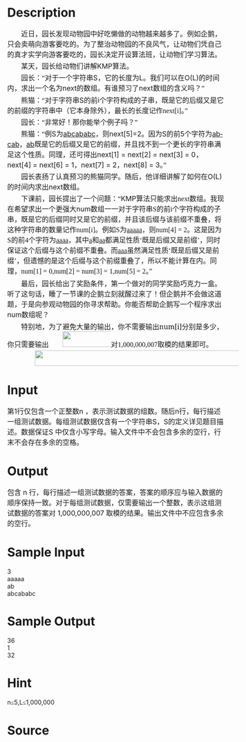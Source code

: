 
# Description

<div class="content"><p class="NOI" style="margin: 2.4pt 0cm; text-indent: 24pt"><span style="font-size: medium"><span style="font-family: 宋体; mso-ascii-font-family: &#39;timesnewroman&#39;; mso-hansi-font-family: &#39;Times New Roman&#39;">近日，园长发现动物园中好吃懒做的动物越来越多了。例如企鹅，只会卖萌向游客要吃的。为了整治动物园的不良风气，让动物们凭自己的真才实学向游客要吃的，园长决定开设算法班，让动物们学习算法。</span></span><span lang="EN-US"><o:p></o:p></span></p>
<p class="NOI" style="margin: 2.4pt 0cm; text-indent: 24pt"><span style="font-size: medium"><span style="font-family: 宋体; mso-ascii-font-family: &#39;timesnewroman&#39;; mso-hansi-font-family: &#39;Times New Roman&#39;">某天，园长给动物们讲解</span><span lang="EN-US">KMP</span><span style="font-family: 宋体; mso-ascii-font-family: &#39;timesnewroman&#39;; mso-hansi-font-family: &#39;Times New Roman&#39;">算法。</span></span><span lang="EN-US"><o:p></o:p></span></p>
<p class="NOI" style="margin: 2.4pt 0cm; text-indent: 24pt"><span style="font-size: medium"><span style="font-family: 宋体; mso-ascii-font-family: &#39;timesnewroman&#39;; mso-hansi-font-family: &#39;Times New Roman&#39;">园长：“对于一个字符串</span><span lang="EN-US">S</span><span style="font-family: 宋体; mso-ascii-font-family: &#39;timesnewroman&#39;; mso-hansi-font-family: &#39;Times New Roman&#39;">，它的长度为</span><span lang="EN-US">L</span><span style="font-family: 宋体; mso-ascii-font-family: &#39;timesnewroman&#39;; mso-hansi-font-family: &#39;Times New Roman&#39;">。我们可以在</span><span lang="EN-US">O(L)</span><span style="font-family: 宋体; mso-ascii-font-family: &#39;timesnewroman&#39;; mso-hansi-font-family: &#39;Times New Roman&#39;">的时间内，求出一个名为</span><span lang="EN-US">next</span><span style="font-family: 宋体; mso-ascii-font-family: &#39;timesnewroman&#39;; mso-hansi-font-family: &#39;Times New Roman&#39;">的数组。有谁预习了</span><span lang="EN-US">next</span><span style="font-family: 宋体; mso-ascii-font-family: &#39;timesnewroman&#39;; mso-hansi-font-family: &#39;Times New Roman&#39;">数组的含义吗？”</span></span><span lang="EN-US"><o:p></o:p></span></p>
<p class="NOI" style="margin: 2.4pt 0cm; text-indent: 24pt"><span style="font-size: medium"><span style="font-family: 宋体; mso-ascii-font-family: &#39;timesnewroman&#39;; mso-hansi-font-family: &#39;Times New Roman&#39;">熊猫：“对于字符串</span><span lang="EN-US">S</span><span style="font-family: 宋体; mso-ascii-font-family: &#39;timesnewroman&#39;; mso-hansi-font-family: &#39;Times New Roman&#39;">的前</span><span lang="EN-US">i</span></span><span lang="EN-US" style="font-size: 10.5pt; font-family: &#34;calibri&#34;,&#34;sans-serif&#34;; position: relative; top: 5.5pt; mso-bidi-font-size: 11.0pt; mso-ascii-theme-font: minor-latin; mso-fareast-font-family: 宋体; mso-fareast-theme-font: minor-fareast; mso-hansi-theme-font: minor-latin; mso-bidi-font-family: &#39;timesnewroman&#39;; mso-bidi-theme-font: minor-bidi; mso-text-raise: -5.5pt; mso-ansi-language: EN-US; mso-fareast-language: ZH-CN; mso-bidi-language: AR-SA"><v:shapetype id="_x0000_t75" coordsize="21600,21600" o:spt="75" o:preferrelative="t" path="m@4@5l@4@11@9@11@9@5xe" filled="f" stroked="f"><v:stroke joinstyle="miter"><v:formulas><v:f eqn="if lineDrawn pixelLineWidth 0"><v:f eqn="sum @0 1 0"><v:f eqn="sum 0 0 @1"><v:f eqn="prod @2 1 2"><v:f eqn="prod @3 21600 pixelWidth"><v:f eqn="prod @3 21600 pixelHeight"><v:f eqn="sum @0 0 1"><v:f eqn="prod @6 1 2"><v:f eqn="prod @7 21600 pixelWidth"><v:f eqn="sum @8 21600 0"><v:f eqn="prod @7 21600 pixelHeight"><v:f eqn="sum @10 21600 0"></v:f></v:f></v:f></v:f></v:f></v:f></v:f></v:f></v:f></v:f></v:f></v:f></v:formulas><v:path o:extrusionok="f" gradientshapeok="t" o:connecttype="rect"><o:lock v:ext="edit" aspectratio="t"></o:lock></v:path></v:stroke></v:shapetype><v:shape id="_x0000_i1025" type="#_x0000_t75" style="width: 3pt; height: 18.75pt"><v:imagedata src="file:///C:%5CUsers%5C%E6%9C%8B%E9%A3%9E%5CAppData%5CLocal%5CTemp%5Cmsohtmlclip1%5C01%5Cclip_image001.png" o:title="" chromakey="white"></v:imagedata></v:shape></span><span style="font-size: medium"><span style="font-family: 宋体; mso-ascii-font-family: &#39;timesnewroman&#39;; mso-hansi-font-family: &#39;Times New Roman&#39;">个字符构成的子串，既是它的后缀又是它的前缀的字符串中（它本身除外），最长的长度记作</span><span lang="EN-US"><font face="宋体, MS Song">next[i]</font></span><span style="font-family: 宋体; mso-ascii-font-family: &#39;timesnewroman&#39;; mso-hansi-font-family: &#39;Times New Roman&#39;">。”</span></span><font size="3"><span lang="EN-US"><o:p></o:p></span></font></p>
<p class="NOI" style="margin: 2.4pt 0cm; text-indent: 24pt"><span style="font-size: medium"><span style="font-family: 宋体; mso-ascii-font-family: &#39;timesnewroman&#39;; mso-hansi-font-family: &#39;Times New Roman&#39;">园长：“非常好！那你能举个例子吗？”</span></span><span lang="EN-US"><o:p></o:p></span></p>
<p class="NOI" style="margin: 2.4pt 0cm; text-indent: 24pt"><span style="font-size: medium"><span style="font-family: 宋体; mso-ascii-font-family: &#39;timesnewroman&#39;; mso-hansi-font-family: &#39;Times New Roman&#39;">熊猫：“例</span><span lang="EN-US">S</span><span style="font-family: 宋体; mso-ascii-font-family: &#39;timesnewroman&#39;; mso-hansi-font-family: &#39;Times New Roman&#39;">为</span><u><span lang="EN-US">abcababc</span></u><span style="font-family: 宋体; mso-ascii-font-family: &#39;timesnewroman&#39;; mso-hansi-font-family: &#39;Times New Roman&#39;">，则</span><span lang="EN-US">next[5]=2</span><span style="font-family: 宋体; mso-ascii-font-family: &#39;timesnewroman&#39;; mso-hansi-font-family: &#39;Times New Roman&#39;">。因为</span><span lang="EN-US">S</span><span style="font-family: 宋体; mso-ascii-font-family: &#39;timesnewroman&#39;; mso-hansi-font-family: &#39;Times New Roman&#39;">的前</span><span lang="EN-US">5</span><span style="font-family: 宋体; mso-ascii-font-family: &#39;timesnewroman&#39;; mso-hansi-font-family: &#39;Times New Roman&#39;">个字符为</span><u><span lang="EN-US">abcab</span></u><span style="font-family: 宋体; mso-ascii-font-family: &#39;timesnewroman&#39;; mso-hansi-font-family: &#39;Times New Roman&#39;">，</span><u><span lang="EN-US">ab</span></u><span style="font-family: 宋体; mso-ascii-font-family: &#39;timesnewroman&#39;; mso-hansi-font-family: &#39;Times New Roman&#39;">既是它的后缀又是它的前缀，并且找不到一个更长的字符串满足这个性质。同理，还可得出</span><span lang="EN-US">next[1] = next[2] = next[3] = 0</span><span style="font-family: 宋体; mso-ascii-font-family: &#39;timesnewroman&#39;; mso-hansi-font-family: &#39;Times New Roman&#39;">，</span><span lang="EN-US">next[4] = next[6] = 1</span><span style="font-family: 宋体; mso-ascii-font-family: &#39;timesnewroman&#39;; mso-hansi-font-family: &#39;Times New Roman&#39;">，</span><span lang="EN-US">next[7] = 2</span><span style="font-family: 宋体; mso-ascii-font-family: &#39;timesnewroman&#39;; mso-hansi-font-family: &#39;Times New Roman&#39;">，</span><span lang="EN-US">next[8] = 3</span><span style="font-family: 宋体; mso-ascii-font-family: &#39;timesnewroman&#39;; mso-hansi-font-family: &#39;Times New Roman&#39;">。”</span></span><span lang="EN-US"><o:p></o:p></span></p>
<p class="NOI" style="margin: 2.4pt 0cm; text-indent: 24pt"><span style="font-size: medium"><span style="font-family: 宋体; mso-ascii-font-family: &#39;timesnewroman&#39;; mso-hansi-font-family: &#39;Times New Roman&#39;">园长表扬了认真预习的熊猫同学。随后，他详细讲解了如何在</span><span lang="EN-US">O(L)</span><span style="font-family: 宋体; mso-ascii-font-family: &#39;timesnewroman&#39;; mso-hansi-font-family: &#39;Times New Roman&#39;">的时间内求出</span><span lang="EN-US">next</span><span style="font-family: 宋体; mso-ascii-font-family: &#39;timesnewroman&#39;; mso-hansi-font-family: &#39;Times New Roman&#39;">数组。</span></span><span lang="EN-US"><o:p></o:p></span></p>
<p class="NOI" style="margin: 2.4pt 0cm; text-indent: 24pt"><span style="font-size: medium"><span style="font-family: 宋体; mso-ascii-font-family: &#39;timesnewroman&#39;; mso-hansi-font-family: &#39;Times New Roman&#39;">下课前，园长提出了一个问题：“</span><span lang="EN-US">KMP</span><span style="font-family: 宋体; mso-ascii-font-family: &#39;timesnewroman&#39;; mso-hansi-font-family: &#39;Times New Roman&#39;">算法只能求出<span lang="EN-US">next</span>数组。我现在希望求出</span><span style="line-height: 1.5; font-family: 宋体">一</span><span style="text-indent: 24pt; line-height: 1.5; font-family: 宋体">个更强大</span><span lang="EN-US" style="text-indent: 24pt; line-height: 1.5">num</span></span><span lang="EN-US" style="font-size: 10.5pt; text-indent: 24pt; font-family: calibri, sans-serif; position: relative; top: 5.5pt"><v:shape id="_x0000_i1025" type="#_x0000_t75" style="width: 3pt; height: 18.75pt"><v:imagedata src="file:///C:%5CUsers%5C%E6%9C%8B%E9%A3%9E%5CAppData%5CLocal%5CTemp%5Cmsohtmlclip1%5C01%5Cclip_image001.png" o:title="" chromakey="white"></v:imagedata></v:shape></span><span style="font-size: medium"><span style="text-indent: 24pt; line-height: 1.5; font-family: 宋体">数组一一对于字符串S的前i个字符构成的子串，既是它的后缀同时又是它的前缀，并且该后缀与该前缀不重叠，将这种字符串的数量记作</span><span lang="EN-US" style="text-indent: 24pt; line-height: 1.5"><font face="宋体, MS Song">num[i]</font></span><span style="text-indent: 24pt; line-height: 1.5; font-family: 宋体">。例如</span><span lang="EN-US" style="text-indent: 24pt; line-height: 1.5"><font face="宋体, MS Song">S</font></span><span style="text-indent: 24pt; line-height: 1.5; font-family: 宋体">为</span><u style="text-indent: 24pt; line-height: 1.5"><span lang="EN-US"><font face="宋体, MS Song">aaaaa</font></span></u><span style="text-indent: 24pt; line-height: 1.5; font-family: 宋体">，则</span><span lang="EN-US" style="text-indent: 24pt; line-height: 1.5"><font face="宋体, MS Song">num[4] = 2</font></span><span style="text-indent: 24pt; line-height: 1.5; font-family: 宋体">。这是因为</span><span lang="EN-US" style="text-indent: 24pt; line-height: 1.5"><font face="宋体, MS Song">S</font></span><span style="text-indent: 24pt; line-height: 1.5; font-family: 宋体">的前</span><span lang="EN-US" style="text-indent: 24pt; line-height: 1.5"><font face="宋体, MS Song">4</font></span><span style="text-indent: 24pt; line-height: 1.5; font-family: 宋体">个字符为</span><u style="text-indent: 24pt; line-height: 1.5"><span lang="EN-US"><font face="宋体, MS Song">aaaa</font></span></u><span style="text-indent: 24pt; line-height: 1.5; font-family: 宋体">，其中</span><u style="text-indent: 24pt; line-height: 1.5"><span lang="EN-US"><font face="宋体, MS Song">a</font></span></u><span style="text-indent: 24pt; line-height: 1.5; font-family: 宋体">和</span><u style="text-indent: 24pt; line-height: 1.5"><span lang="EN-US"><font face="宋体, MS Song">aa</font></span></u><span style="text-indent: 24pt; line-height: 1.5; font-family: 宋体">都满足性质‘既是后缀又是前缀’，同时保证这个后缀与这个前缀不重叠。而</span><u style="text-indent: 24pt; line-height: 1.5"><span lang="EN-US"><font face="宋体, MS Song">aaa</font></span></u><span style="text-indent: 24pt; line-height: 1.5; font-family: 宋体">虽然满足性质‘既是后缀又是前缀’，但遗憾的是这个后缀与这个前缀重叠了，所以不能计算在内。同理，</span><span lang="EN-US" style="text-indent: 24pt; line-height: 1.5"><font face="宋体, MS Song">num[1] = 0,num[2] = num[3] = 1,num[5] = 2</font></span><span style="text-indent: 24pt; line-height: 1.5; font-family: 宋体">。”</span></span></p>
<p class="NOI" style="margin: 2.4pt 0cm; text-indent: 24pt"><span style="font-size: medium"><span style="font-family: 宋体; mso-ascii-font-family: &#39;timesnewroman&#39;; mso-hansi-font-family: &#39;Times New Roman&#39;">最后，园长给出了奖励条件，第一个做对的同学奖励巧克力一盒。听了这句话，睡了一节课的企鹅立刻就醒过来了！但企鹅并不会做这道题，于是向参观动物园的你寻求帮助。你能否帮助企鹅写一个程序求出</span><span lang="EN-US">num</span></span><span lang="EN-US" style="font-size: 10.5pt; font-family: &#34;calibri&#34;,&#34;sans-serif&#34;; position: relative; top: 5.5pt; mso-bidi-font-size: 11.0pt; mso-ascii-theme-font: minor-latin; mso-fareast-font-family: 宋体; mso-fareast-theme-font: minor-fareast; mso-hansi-theme-font: minor-latin; mso-bidi-font-family: &#39;timesnewroman&#39;; mso-bidi-theme-font: minor-bidi; mso-text-raise: -5.5pt; mso-ansi-language: EN-US; mso-fareast-language: ZH-CN; mso-bidi-language: AR-SA"><v:shape id="_x0000_i1025" type="#_x0000_t75" style="width: 3pt; height: 18.75pt"><v:imagedata src="file:///C:%5CUsers%5C%E6%9C%8B%E9%A3%9E%5CAppData%5CLocal%5CTemp%5Cmsohtmlclip1%5C01%5Cclip_image001.png" o:title="" chromakey="white"></v:imagedata></v:shape></span><span style="font-size: medium"><span style="font-family: 宋体; mso-ascii-font-family: &#39;timesnewroman&#39;; mso-hansi-font-family: &#39;Times New Roman&#39;">数组呢？</span></span><font size="3"><span lang="EN-US"><o:p></o:p></span></font></p>
<p class="NOI" style="margin: 2.4pt 0cm; text-indent: 24pt"><span style="font-size: medium"><span style="font-family: 宋体; mso-ascii-font-family: &#39;timesnewroman&#39;; mso-hansi-font-family: &#39;timesnewroman&#39;; mso-bidi-font-size: 10.0pt; mso-bidi-font-family: &#39;timesnewroman&#39;; mso-ansi-language: en-us; mso-fareast-language: ZH-CN; mso-bidi-language: AR-SA; mso-font-kerning: 1.0pt">特别地，为了避免大量的输出，你不需要输出</span><span lang="EN-US" style="font-family: &#34;timesnewroman&#34;,&#34;serif&#34;; mso-bidi-font-size: 10.0pt; mso-fareast-font-family: 宋体; mso-ansi-language: EN-US; mso-fareast-language: ZH-CN; mso-bidi-language: AR-SA; mso-font-kerning: 1.0pt">num[i]</span><span style="font-family: 宋体; mso-ascii-font-family: &#39;timesnewroman&#39;; mso-hansi-font-family: &#39;timesnewroman&#39;; mso-bidi-font-size: 10.0pt; mso-bidi-font-family: &#39;timesnewroman&#39;; mso-ansi-language: EN-US; mso-fareast-language: zh-cn; mso-bidi-language: AR-SA; mso-font-kerning: 1.0pt">分别是多少，你只需要输出<img height="36" alt="" width="144" src="source/bzoj/3670/img/aHR0cHM6Ly9seWRzeS5jb20vSnVkZ2VPbmxpbmUvdXBsb2FkLzIwMTQwNy8xMSg0KS5qcGc=.jpg"/></span><span style="font-family: 宋体">对</span><span lang="EN-US" style="font-family: &#39;Times New Roman&#39;, serif">1,000,000,007</span></span><span lang="EN-US" style="font-size: 10.5pt; font-family: &#39;Times New Roman&#39;, serif; position: relative; top: 2.5pt"><v:shapetype id="_x0000_t75" coordsize="21600,21600" o:spt="75" o:preferrelative="t" path="m@4@5l@4@11@9@11@9@5xe" filled="f" stroked="f"><v:stroke joinstyle="miter"><v:formulas><v:f eqn="if lineDrawn pixelLineWidth 0"><v:f eqn="sum @0 1 0"><v:f eqn="sum 0 0 @1"><v:f eqn="prod @2 1 2"><v:f eqn="prod @3 21600 pixelWidth"><v:f eqn="prod @3 21600 pixelHeight"><v:f eqn="sum @0 0 1"><v:f eqn="prod @6 1 2"><v:f eqn="prod @7 21600 pixelWidth"><v:f eqn="sum @8 21600 0"><v:f eqn="prod @7 21600 pixelHeight"><v:f eqn="sum @10 21600 0"></v:f></v:f></v:f></v:f></v:f></v:f></v:f></v:f></v:f></v:f></v:f></v:f></v:formulas><v:path o:extrusionok="f" gradientshapeok="t" o:connecttype="rect"><o:lock v:ext="edit" aspectratio="t"></o:lock></v:path></v:stroke></v:shapetype><v:shape id="_x0000_i1025" type="#_x0000_t75" style="width: 2.25pt; height: 12pt"><v:imagedata src="file:///C:%5CUsers%5C%E6%9C%8B%E9%A3%9E%5CAppData%5CLocal%5CTemp%5Cmsohtmlclip1%5C01%5Cclip_image001.png" o:title="" chromakey="white"></v:imagedata></v:shape></span><span style="font-size: medium"><span style="font-family: 宋体">取模的结果即可。</span></span></p>
<p class="NOI" style="margin: 2.4pt 0cm; text-indent: 24pt"><span style="font-size: medium"><span style="font-family: 宋体"><img height="36" alt="" width="541" src="source/bzoj/3670/img/aHR0cHM6Ly9seWRzeS5jb20vSnVkZ2VPbmxpbmUvdXBsb2FkLzIwMTQwNy8yMigyKS5qcGc=.jpg"/></span></span></p></div>

# Input

<div class="content"><p><span style="font-size: medium">第1行仅包含一个正整数n ，表示测试数据的组数。随后n行，每行描述一组测试数据。每组测试数据仅含有一个字符串S，S的定义详见题目描述。数据保证S 中仅含小写字母。输入文件中不会包含多余的空行，行末不会存在多余的空格。</span></p></div>

# Output

<div class="content"><p><span style="font-size: medium">包含 n 行，每行描述一组测试数据的答案，答案的顺序应与输入数据的顺序保持一致。对于每组测试数据，仅需要输出一个整数，表示这组测试数据的答案对 1,000,000,007 取模的结果。输出文件中不应包含多余的空行。 </span></p></div>

# Sample Input

<div class="content"><span class="sampledata">3<br/>
aaaaa<br/>
ab<br/>
abcababc</span></div>

# Sample Output

<div class="content"><span class="sampledata">36<br/>
1<br/>
32 </span></div>

# Hint

<div class="content"><p></p><p><span lang="EN-US">n</span><span style="font-family: 宋体; mso-ascii-font-family: &#39;timesnewroman&#39;; mso-hansi-font-family: &#39;Times New Roman&#39;">≤</span><span lang="EN-US">5,L</span><span style="font-family: 宋体; mso-ascii-font-family: &#39;timesnewroman&#39;; mso-hansi-font-family: &#39;Times New Roman&#39;">≤</span><span lang="EN-US">1,000,000</span></p><p></p></div>

# Source

<div class="content"><p><a href="problemset.php?search="></a></p></div>

